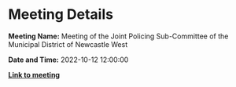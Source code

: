 # Meeting Details

**Meeting Name:** Meeting of the Joint Policing Sub-Committee of the Municipal District of Newcastle West

**Date and Time:** 2022-10-12 12:00:00

**<a href="https://www.limerick.ie/council/whats-on/meeting-joint-policing-sub-committee-municipal-district-newcastle-west-0" target="_blank">Link to meeting</a>**
